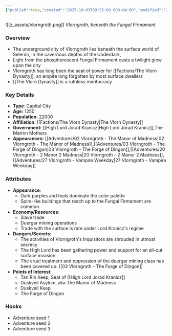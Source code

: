 ```yaml
---
{"publish":true,"created":"2025-10-03T09:55:09.000-04:00","modified":"2025-10-22T09:19:32.323-04:00","published":"2025-10-22T09:19:32.323-04:00","cssclasses":"","Type":["Capital City"],"Age (years)":1250,"Population":22000,"Affiliation":["[[Factions/The Vlorn Dynasty]]"],"Government":["[[High Lord Jorad Kranicz]]","The Matron Mothers"],"Appearances":["[[02 Vlorngroth - The Manor of Madness]]","[[Adventures/03 Vlorngroth - The Forge of Dingon]]","[[20 Vlorngroth - 2 Manor 2 Madness]]","[[27 Vlorngroth - Vampire Weekday]]"],"Authors":["Jordan"]}
---
```


![[z_assets/vlorngroth.png]]
*Vlorngroth, beneath the Fungal Firmament*

### Overview
- The underground city of Vlorngroth lies beneath the surface world of Selerim, in the cavernous depths of the Underdark, 
- Light from the phosphorescent Fungal Firmament casts a twilight glow upon the city
- Vlorngroth has long been the seat of power for [[Factions/The Vlorn Dynasty]], an empire long forgotten by most surface dwellers
- [[The Vlorn Dynasty]] is a ruthless meritocracy

### Key Details
- **Type**: Capital City
- **Age:** 1250
- **Population**: 22000
- **Affiliation**: [[Factions/The Vlorn Dynasty\|The Vlorn Dynasty]]
- **Government:** [[High Lord Jorad Kranicz\|High Lord Jorad Kranicz]],The Matron Mothers
- **Appearances:**  [[Adventures/02 Vlorngroth - The Manor of Madness\|02 Vlorngroth - The Manor of Madness]],[[Adventures/03 Vlorngroth - The Forge of Dingon\|03 Vlorngroth - The Forge of Dingon]],[[Adventures/20 Vlorngroth - 2 Manor 2 Madness\|20 Vlorngroth - 2 Manor 2 Madness]],[[Adventures/27 Vlorngroth - Vampire Weekday\|27 Vlorngroth - Vampire Weekday]]

### Attributes
- **Appearance**: 
	- Dark purples and teals dominate the color palette
	- Spire-like buildings that reach up to the Fungal Firmament are common
- **Economy/Resources**: 
	- Slave trade
	- Duergar mining operations
	- Trade with the surface is rare under Lord Kranicz's regime
- **Dangers/Secrets**: 
	- The activities of Vlorngroth's Inquisitors are shrouded in utmost secrecy
	- The High Lord has been gathering power and support for an all-out surface invasion
	- The cruel treatment and oppression of the duergar mining class has been covered up: [[03 Vlorngroth - The Forge of Dingon]]
- **Points of Interest**: 
	- Tan'Rin Keep, Seat of [[High Lord Jorad Kranicz]]
	- Duskveil Asylum, aka The Manor of Madness
	- Duskveil Keep
	- The Forge of Dingon

### Hooks
- Adventure seed 1
- Adventure seed 2
- Adventure seed 3